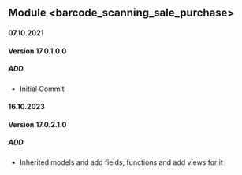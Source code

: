 ## Module <barcode_scanning_sale_purchase>

#### 07.10.2021
#### Version 17.0.1.0.0
##### ADD
- Initial Commit

#### 16.10.2023
#### Version 17.0.2.1.0
##### ADD
- Inherited models and add fields, functions and add views for it
